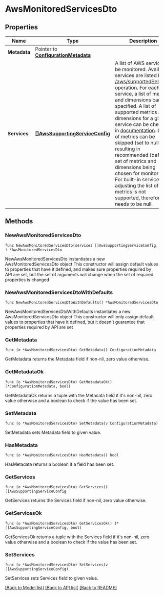 # AwsMonitoredServicesDto

## Properties

Name | Type | Description | Notes
------------ | ------------- | ------------- | -------------
**Metadata** | Pointer to [**ConfigurationMetadata**](ConfigurationMetadata.md) |  | [optional] 
**Services** | [**[]AwsSupportingServiceConfig**](AwsSupportingServiceConfig.md) | A list of AWS services to be monitored. Available services are listed by [/aws/supportedServices](https://dt-url.net/me02sh2) operation.  For each service, a list of metrics and dimensions can be specified. A list of supported metrics and dimensions for a given service can be checked in [documentation](https://dt-url.net/r12v0pkl).  List of metrics can be skipped (set to null), resulting in recommended (default) set of metrics and dimensions being chosen for monitoring. For built-in services, adjusting the list of metrics is not supported, therefore it needs to be null. | 

## Methods

### NewAwsMonitoredServicesDto

`func NewAwsMonitoredServicesDto(services []AwsSupportingServiceConfig, ) *AwsMonitoredServicesDto`

NewAwsMonitoredServicesDto instantiates a new AwsMonitoredServicesDto object
This constructor will assign default values to properties that have it defined,
and makes sure properties required by API are set, but the set of arguments
will change when the set of required properties is changed

### NewAwsMonitoredServicesDtoWithDefaults

`func NewAwsMonitoredServicesDtoWithDefaults() *AwsMonitoredServicesDto`

NewAwsMonitoredServicesDtoWithDefaults instantiates a new AwsMonitoredServicesDto object
This constructor will only assign default values to properties that have it defined,
but it doesn't guarantee that properties required by API are set

### GetMetadata

`func (o *AwsMonitoredServicesDto) GetMetadata() ConfigurationMetadata`

GetMetadata returns the Metadata field if non-nil, zero value otherwise.

### GetMetadataOk

`func (o *AwsMonitoredServicesDto) GetMetadataOk() (*ConfigurationMetadata, bool)`

GetMetadataOk returns a tuple with the Metadata field if it's non-nil, zero value otherwise
and a boolean to check if the value has been set.

### SetMetadata

`func (o *AwsMonitoredServicesDto) SetMetadata(v ConfigurationMetadata)`

SetMetadata sets Metadata field to given value.

### HasMetadata

`func (o *AwsMonitoredServicesDto) HasMetadata() bool`

HasMetadata returns a boolean if a field has been set.

### GetServices

`func (o *AwsMonitoredServicesDto) GetServices() []AwsSupportingServiceConfig`

GetServices returns the Services field if non-nil, zero value otherwise.

### GetServicesOk

`func (o *AwsMonitoredServicesDto) GetServicesOk() (*[]AwsSupportingServiceConfig, bool)`

GetServicesOk returns a tuple with the Services field if it's non-nil, zero value otherwise
and a boolean to check if the value has been set.

### SetServices

`func (o *AwsMonitoredServicesDto) SetServices(v []AwsSupportingServiceConfig)`

SetServices sets Services field to given value.



[[Back to Model list]](../README.md#documentation-for-models) [[Back to API list]](../README.md#documentation-for-api-endpoints) [[Back to README]](../README.md)


